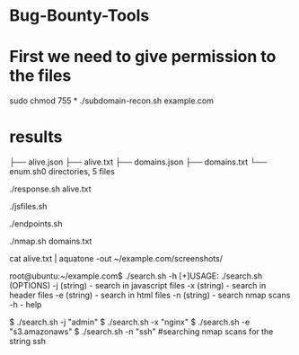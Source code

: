 # Bug-Bounty-Tools
# First we need to give permission to the files

 sudo chmod 755 *
 ./subdomain-recon.sh example.com
# results
├── alive.json
├── alive.txt
├── domains.json
├── domains.txt
└── enum.sh0 directories, 5 files

 ./response.sh alive.txt

./jsfiles.sh

./endpoints.sh

./nmap.sh domains.txt

cat alive.txt | aquatone -out ~/example.com/screenshots/

root@ubuntu:~/example.com$ ./search.sh -h
[+]USAGE: ./search.sh  (OPTIONS)
-j (string) - search in javascript files
-x (string) - search in header files
-e (string) - search in  html files
-n (string) - search nmap scans
-h - help


$ ./search.sh -j "admin"
$ ./search.sh -x "nginx"
$ ./search.sh -e "s3.amazonaws"
$ ./search.sh -n "ssh" #searching nmap scans for the string ssh
